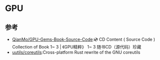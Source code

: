 # GPU

## 参考

* [QianMo/GPU-Gems-Book-Source-Code](https://github.com/QianMo/GPU-Gems-Book-Source-Code):💿 CD Content ( Source Code ) Collection of Book <GPU Gems > 1~ 3 | 《GPU精粹》 1~ 3 随书CD（源代码）珍藏
* [uutils/coreutils](https://github.com/uutils/coreutils):Cross-platform Rust rewrite of the GNU coreutils
